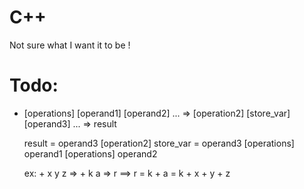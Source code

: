 # C++
Not sure what I want it to be !

# Todo:
* [operations] [operand1] [operand2] ... => [operation2] [store_var] [operand3] ... => result

    result = operand3 [operation2] store_var = operand3 [operations]  operand1 [operations]  operand2

    ex: + x y z => + k a => r
    ==> r = k + a = k + x + y + z
